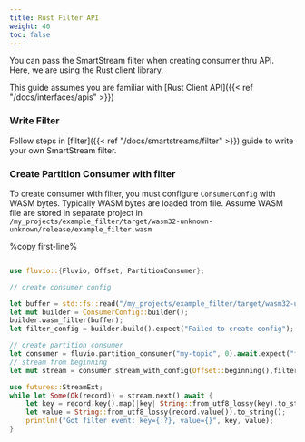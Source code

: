 ```yaml
---
title: Rust Filter API
weight: 40
toc: false
---
```


You can pass the SmartStream filter when creating consumer thru API.  Here, we are using the Rust client library.

This guide assumes you are familiar with [Rust Client API]({{< ref "/docs/interfaces/apis" >}})

### Write Filter

Follow steps in [filter]({{< ref "/docs/smartstreams/filter" >}}) guide to write your own SmartStream filter.


### Create Partition Consumer with filter

To create consumer with filter, you must configure `ConsumerConfig` with WASM bytes.  Typically WASM bytes are loaded from file.  Assume WASM file are stored in separate project in `/my_projects/example_filter/target/wasm32-unknown-unknown/release/example_filter.wasm`


%copy first-line%
```rust

use fluvio::{Fluvio, Offset, PartitionConsumer};

// create consumer config

let buffer = std::fs::read("/my_projects/example_filter/target/wasm32-unknown-unknown/release/example_filter.wasm").expect("wasm file is missing");
let mut builder = ConsumerConfig::builder();
builder.wasm_filter(buffer);
let filter_config = builder.build().expect("Failed to create config");

// create partition consumer
let consumer = fluvio.partition_consumer("my-topic", 0).await.expect("failed to create consumer");
// stream from beginning
let mut stream = consumer.stream_with_config(Offset::beginning(),filter_config).await.expect("Failed to create stream");

use futures::StreamExt;
while let Some(Ok(record)) = stream.next().await {
    let key = record.key().map(|key| String::from_utf8_lossy(key).to_string());
    let value = String::from_utf8_lossy(record.value()).to_string();
    println!("Got filter event: key={:?}, value={}", key, value);
}

```
